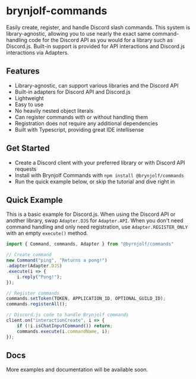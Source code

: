 # brynjolf-commands
Easily create, register, and handle Discord slash commands. This system is library-agnostic, allowing you to use nearly the exact same command-handling code for the Discord API as you would for a library such as Discord.js. Built-in support is provided for API interactions and Discord.js interactions via Adapters.

## Features
- Library-agnostic, can support various libraries and the Discord API
- Built-in adapters for Discord API and Discord.js
- Lightweight
- Easy to use
- No heavily nested object literals
- Can register commands with or without handling them
- Registration does not require any additional dependencies
- Built with Typescript, providing great IDE intellisense

## Get Started
- Create a Discord client with your preferred library or with Discord API requests
- Install with Brynjolf Commands with `npm install @brynjolf/commands`
- Run the quick example below, or skip the tutorial and dive right in

## Quick Example
This is a basic example for Discord.js. When using the Discord API or another library, swap `Adapter.DJS` for `Adapter.API`. When you don't need command handling and only need registration, use `Adapter.REGISTER_ONLY` with an empty `execute()` method.

```js
import { Command, commands, Adapter } from "@byrnjolf/commands"

// Create command
new Command("ping", "Returns a pong!")
.adapter(Adapter.DJS)
.execute(i => {
    i.reply("Pong!");
});

// Register commands
commands.setToken(TOKEN, APPLICATION_ID, OPTIONAL_GUILD_ID);
commands.registerAll();

// Discord.js code to handle Brynjolf commands
client.on("interactionCreate", i => {
    if (!i.isChatInputCommand()) return;
    commands.execute(i.commandName, i);
});
```

## Docs
More examples and documentation will be available soon.